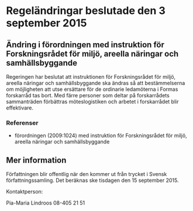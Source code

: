 # Regeländringar beslutade den 3 september 2015

## Ändring i förordningen med instruktion för Forskningsrådet för miljö, areella näringar och samhällsbyggande

Regeringen har beslutat att instruktionen för Forskningsrådet för miljö, areella näringar och samhällsbyggande ska ändras så att bestämmelserna om möjligheten att utse ersättare för de ordinarie ledamöterna i Formas forskarråd tas bort. Med färre personer som deltar på forskarrådets sammanträden förbättras möteslogistiken och arbetet i forskarrådet blir effektivare.

### Referenser

* förordningen (2009:1024) med instruktion för Forskningsrådet för miljö, areella näringar och samhällsbyggande

## Mer information

Författningen blir offentlig när den kommer ut från trycket i Svensk författningssamling. Det beräknas ske tisdagen den 15 september 2015.

Kontaktperson:

Pia-Maria Lindroos 08-405 21 51
